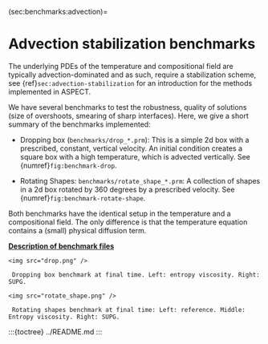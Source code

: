 (sec:benchmarks:advection)=
# Advection stabilization benchmarks

The underlying PDEs of the temperature and compositional field are typically
advection-dominated and as such, require a stabilization scheme, see
{ref}`sec:advection-stabilization` for an introduction for the methods
implemented in ASPECT.

We have several benchmarks to test the robustness, quality of solutions (size
of overshoots, smearing of sharp interfaces). Here, we give a short summary of
the benchmarks implemented:

-   Dropping box (`benchmarks/drop_*.prm`): This is a simple 2d box with a
    prescribed, constant, vertical velocity. An initial condition creates a
    square box with a high temperature, which is advected vertically.
    See {numref}`fig:benchmark-drop`.

-   Rotating Shapes: `benchmarks/rotate_shape_*.prm`: A collection of shapes
    in a 2d box rotated by 360 degrees by a prescribed velocity.
    See {numref}`fig:benchmark-rotate-shape`.

Both benchmarks have the identical setup in the temperature and a
compositional field. The only difference is that the temperature equation
contains a (small) physical diffusion term.

**[Description of benchmark files](../README.md)**

```{figure-md} fig:benchmark-drop
<img src="drop.png" />

 Dropping box benchmark at final time. Left: entropy viscosity. Right: SUPG.
```

```{figure-md} fig:benchmark-rotate-shape
<img src="rotate_shape.png" />

 Rotating shapes benchmark at final time: Left: reference. Middle: Entropy viscosity. Right: SUPG.
```

:::{toctree}
../README.md
:::